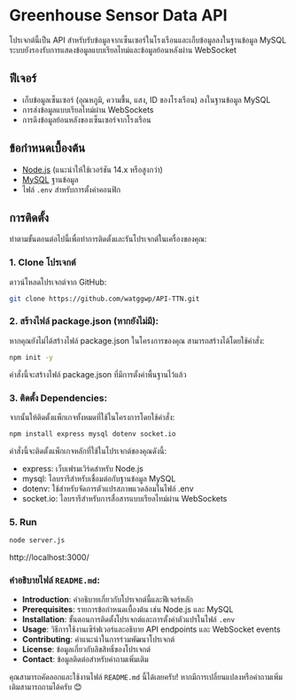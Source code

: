 # Greenhouse Sensor Data API

โปรเจกต์นี้เป็น API สำหรับรับข้อมูลจากเซ็นเซอร์ในโรงเรือนและเก็บข้อมูลลงในฐานข้อมูล MySQL ระบบยังรองรับการแสดงข้อมูลแบบเรียลไทม์และข้อมูลย้อนหลังผ่าน WebSocket

## ฟีเจอร์
- เก็บข้อมูลเซ็นเซอร์ (อุณหภูมิ, ความชื้น, แสง, ID ของโรงเรือน) ลงในฐานข้อมูล MySQL
- การส่งข้อมูลแบบเรียลไทม์ผ่าน WebSockets
- การดึงข้อมูลย้อนหลังของเซ็นเซอร์จากโรงเรือน

## ข้อกำหนดเบื้องต้น

- [Node.js](https://nodejs.org) (แนะนำให้ใช้เวอร์ชัน 14.x หรือสูงกว่า)
- [MySQL](https://www.mysql.com/) ฐานข้อมูล
- ไฟล์ `.env` สำหรับการตั้งค่าคอนฟิก

## การติดตั้ง

ทำตามขั้นตอนต่อไปนี้เพื่อทำการติดตั้งและรันโปรเจกต์ในเครื่องของคุณ:

### 1. Clone โปรเจกต์

ดาวน์โหลดโปรเจกต์จาก GitHub:
```bash
git clone https://github.com/watggwp/API-TTN.git
```

### 2. สร้างไฟล์ package.json (หากยังไม่มี):

หากคุณยังไม่ได้สร้างไฟล์ package.json ในโครงการของคุณ สามารถสร้างได้โดยใช้คำสั่ง:
```bash
npm init -y
```
คำสั่งนี้จะสร้างไฟล์ package.json ที่มีการตั้งค่าพื้นฐานไว้แล้ว

### 3. ติดตั้ง Dependencies:
จากนั้นให้ติดตั้งแพ็กเกจทั้งหมดที่ใช้ในโครงการโดยใช้คำสั่ง:
```bash
npm install express mysql dotenv socket.io
```

คำสั่งนี้จะติดตั้งแพ็กเกจหลักที่ใช้ในโปรเจกต์ของคุณดังนี้:
- express: เว็บเฟรมเวิร์คสำหรับ Node.js
- mysql: ไลบรารีสำหรับเชื่อมต่อกับฐานข้อมูล MySQL
- dotenv: ใช้สำหรับจัดการตัวแปรสภาพแวดล้อมในไฟล์ .env
- socket.io: ไลบรารีสำหรับการสื่อสารแบบเรียลไทม์ผ่าน WebSockets

### 5. Run 
```bash
node server.js
```
http://localhost:3000/

### คำอธิบายไฟล์ `README.md`:
- **Introduction**: คำอธิบายเกี่ยวกับโปรเจกต์นี้และฟีเจอร์หลัก
- **Prerequisites**: รายการข้อกำหนดเบื้องต้น เช่น Node.js และ MySQL
- **Installation**: ขั้นตอนการติดตั้งโปรเจกต์และการตั้งค่าตัวแปรในไฟล์ `.env`
- **Usage**: วิธีการใช้งานเซิร์ฟเวอร์และอธิบาย API endpoints และ WebSocket events
- **Contributing**: คำแนะนำในการร่วมพัฒนาโปรเจกต์
- **License**: ข้อมูลเกี่ยวกับลิขสิทธิ์ของโปรเจกต์
- **Contact**: ข้อมูลติดต่อสำหรับคำถามเพิ่มเติม

คุณสามารถคัดลอกและใช้งานไฟล์ `README.md` นี้ได้เลยครับ! หากมีการเปลี่ยนแปลงหรือคำถามเพิ่มเติมสามารถถามได้ครับ 😊

